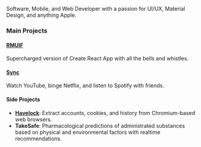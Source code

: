 Software, Mobile, and Web Developer with a passion for UI/UX, Material Design, and anything Apple.

### Main Projects

#### [RMUIF](https://github.com/rmuif)

Supercharged version of Create React App with all the bells and whistles.

#### [Sync](https://sync.phoqe.com)

Watch YouTube, binge Netflix, and listen to Spotify with friends.

#### Side Projects

- **[Havelock](https://github.com/phoqe/havelock)**: Extract accounts, cookies, and history from Chromium-based web browsers.
- **TakeSafe**: Pharmacological predictions of administrated substances based on physical and environmental factors with realtime recommendations.
